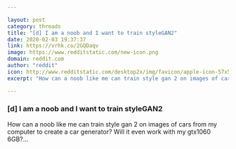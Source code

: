 ```yaml
---

layout: post
category: threads
title: "[d] I am a noob and I want to train styleGAN2"
date: 2020-02-03 19:37:37
link: https://vrhk.co/2GQDaqv
image: https://www.redditstatic.com/new-icon.png
domain: reddit.com
author: "reddit"
icon: http://www.redditstatic.com/desktop2x/img/favicon/apple-icon-57x57.png
excerpt: "How can a noob like me can train style gan 2 on images of cars from my computer to create a car generator? Will it even work with my gtx1060 6GB?..."

---
```


### [d] I am a noob and I want to train styleGAN2

How can a noob like me can train style gan 2 on images of cars from my computer to create a car generator? Will it even work with my gtx1060 6GB?...